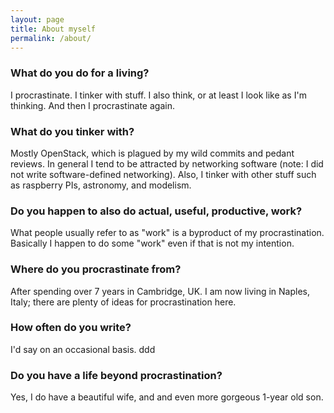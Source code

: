 ```yaml
---
layout: page
title: About myself
permalink: /about/
---
```


### What do you do for a living?

I procrastinate. I tinker with stuff. I also think, or at least I look like as I'm thinking. And then I procrastinate again.

### What do you tinker with?

Mostly OpenStack, which is plagued by my wild commits and pedant reviews.
In general I tend to be attracted by networking software (note: I did not write
software-defined networking).
Also, I tinker with other stuff such as raspberry PIs, astronomy, and modelism.

### Do you happen to also do actual, useful, productive, work?

What people usually refer to as "work" is a byproduct of my procrastination.
Basically I happen to do some "work" even if that is not my intention.

### Where do you procrastinate from?

After spending over 7 years in Cambridge, UK. I am now living in Naples, Italy;
there are plenty of ideas for procrastination here.

### How often do you write?

I'd say on an occasional basis.
ddd
### Do you have a life beyond procrastination?

Yes, I do have a beautiful wife, and and even more gorgeous 1-year old son.
